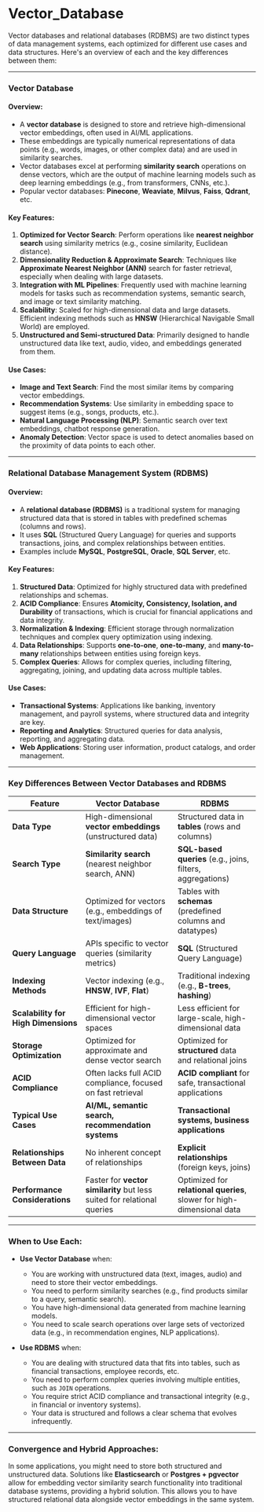 # Vector_Database

Vector databases and relational databases (RDBMS) are two distinct types of data management systems, each optimized for different use cases and data structures. Here's an overview of each and the key differences between them:

---

### **Vector Database**

#### **Overview**:
- A **vector database** is designed to store and retrieve high-dimensional vector embeddings, often used in AI/ML applications.
- These embeddings are typically numerical representations of data points (e.g., words, images, or other complex data) and are used in similarity searches.
- Vector databases excel at performing **similarity search** operations on dense vectors, which are the output of machine learning models such as deep learning embeddings (e.g., from transformers, CNNs, etc.).
- Popular vector databases: **Pinecone**, **Weaviate**, **Milvus**, **Faiss**, **Qdrant**, etc.

#### **Key Features**:
1. **Optimized for Vector Search**: Perform operations like **nearest neighbor search** using similarity metrics (e.g., cosine similarity, Euclidean distance).
2. **Dimensionality Reduction & Approximate Search**: Techniques like **Approximate Nearest Neighbor (ANN)** search for faster retrieval, especially when dealing with large datasets.
3. **Integration with ML Pipelines**: Frequently used with machine learning models for tasks such as recommendation systems, semantic search, and image or text similarity matching.
4. **Scalability**: Scaled for high-dimensional data and large datasets. Efficient indexing methods such as **HNSW** (Hierarchical Navigable Small World) are employed.
5. **Unstructured and Semi-structured Data**: Primarily designed to handle unstructured data like text, audio, video, and embeddings generated from them.

#### **Use Cases**:
- **Image and Text Search**: Find the most similar items by comparing vector embeddings.
- **Recommendation Systems**: Use similarity in embedding space to suggest items (e.g., songs, products, etc.).
- **Natural Language Processing (NLP)**: Semantic search over text embeddings, chatbot response generation.
- **Anomaly Detection**: Vector space is used to detect anomalies based on the proximity of data points to each other.

---

### **Relational Database Management System (RDBMS)**

#### **Overview**:
- A **relational database (RDBMS)** is a traditional system for managing structured data that is stored in tables with predefined schemas (columns and rows).
- It uses **SQL** (Structured Query Language) for queries and supports transactions, joins, and complex relationships between entities.
- Examples include **MySQL**, **PostgreSQL**, **Oracle**, **SQL Server**, etc.

#### **Key Features**:
1. **Structured Data**: Optimized for highly structured data with predefined relationships and schemas.
2. **ACID Compliance**: Ensures **Atomicity, Consistency, Isolation, and Durability** of transactions, which is crucial for financial applications and data integrity.
3. **Normalization & Indexing**: Efficient storage through normalization techniques and complex query optimization using indexing.
4. **Data Relationships**: Supports **one-to-one**, **one-to-many**, and **many-to-many** relationships between entities using foreign keys.
5. **Complex Queries**: Allows for complex queries, including filtering, aggregating, joining, and updating data across multiple tables.

#### **Use Cases**:
- **Transactional Systems**: Applications like banking, inventory management, and payroll systems, where structured data and integrity are key.
- **Reporting and Analytics**: Structured queries for data analysis, reporting, and aggregating data.
- **Web Applications**: Storing user information, product catalogs, and order management.

---

### **Key Differences Between Vector Databases and RDBMS**

| **Feature**                       | **Vector Database**                                      | **RDBMS**                                                  |
|------------------------------------|----------------------------------------------------------|------------------------------------------------------------|
| **Data Type**                      | High-dimensional **vector embeddings** (unstructured data) | Structured data in **tables** (rows and columns)             |
| **Search Type**                    | **Similarity search** (nearest neighbor search, ANN)      | **SQL-based queries** (e.g., joins, filters, aggregations)   |
| **Data Structure**                 | Optimized for vectors (e.g., embeddings of text/images)   | Tables with **schemas** (predefined columns and datatypes)   |
| **Query Language**                 | APIs specific to vector queries (similarity metrics)      | **SQL** (Structured Query Language)                          |
| **Indexing Methods**               | Vector indexing (e.g., **HNSW**, **IVF**, **Flat**)       | Traditional indexing (e.g., **B-trees**, **hashing**)        |
| **Scalability for High Dimensions**| Efficient for high-dimensional vector spaces             | Less efficient for large-scale, high-dimensional data        |
| **Storage Optimization**           | Optimized for approximate and dense vector search         | Optimized for **structured** data and relational joins       |
| **ACID Compliance**                | Often lacks full ACID compliance, focused on fast retrieval | **ACID compliant** for safe, transactional applications      |
| **Typical Use Cases**              | **AI/ML, semantic search, recommendation systems**        | **Transactional systems, business applications**             |
| **Relationships Between Data**     | No inherent concept of relationships                      | **Explicit relationships** (foreign keys, joins)             |
| **Performance Considerations**     | Faster for **vector similarity** but less suited for relational queries | Optimized for **relational queries**, slower for high-dimensional data |

---

### **When to Use Each:**

- **Use Vector Database** when:
  - You are working with unstructured data (text, images, audio) and need to store their vector embeddings.
  - You need to perform similarity searches (e.g., find products similar to a query, semantic search).
  - You have high-dimensional data generated from machine learning models.
  - You need to scale search operations over large sets of vectorized data (e.g., in recommendation engines, NLP applications).

- **Use RDBMS** when:
  - You are dealing with structured data that fits into tables, such as financial transactions, employee records, etc.
  - You need to perform complex queries involving multiple entities, such as `JOIN` operations.
  - You require strict ACID compliance and transactional integrity (e.g., in financial or inventory systems).
  - Your data is structured and follows a clear schema that evolves infrequently.

---

### **Convergence and Hybrid Approaches:**

In some applications, you might need to store both structured and unstructured data. Solutions like **Elasticsearch** or **Postgres + pgvector** allow for embedding vector similarity search functionality into traditional database systems, providing a hybrid solution. This allows you to have structured relational data alongside vector embeddings in the same system.


